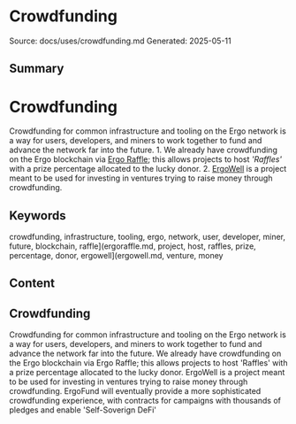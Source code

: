 # Crowdfunding
Source: docs/uses/crowdfunding.md
Generated: 2025-05-11

## Summary
# Crowdfunding

Crowdfunding for common infrastructure and tooling on the Ergo network is a way for users, developers, and miners to work together to fund and advance the network far into the future. 1. We already have crowdfunding on the Ergo blockchain via [Ergo Raffle](ergoraffle.md); this allows projects to host *'Raffles'* with a prize percentage allocated to the lucky donor. 2. [ErgoWell](ergowell.md) is a project meant to be used for investing in ventures trying to raise money through crowdfunding.

## Keywords
crowdfunding, infrastructure, tooling, ergo, network, user, developer, miner, future, blockchain, raffle](ergoraffle.md, project, host, raffles, prize, percentage, donor, ergowell](ergowell.md, venture, money

## Content
## Crowdfunding
Crowdfunding for common infrastructure and tooling on the Ergo network is a way for users, developers, and miners to work together to fund and advance the network far into the future.
We already have crowdfunding on the Ergo blockchain via Ergo Raffle; this allows projects to host 'Raffles' with a prize percentage allocated to the lucky donor. 
ErgoWell is a project meant to be used for investing in ventures trying to raise money through crowdfunding.
ErgoFund will eventually provide a more sophisticated crowdfunding experience, with contracts for campaigns with thousands of pledges and enable 'Self-Soverign DeFi'
